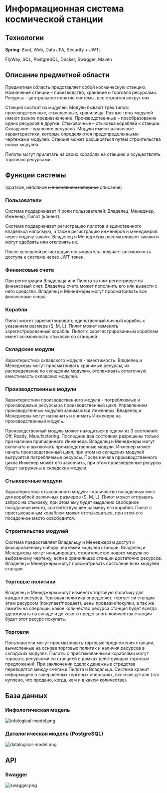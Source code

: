 # Информационная система космической станции

## Технологии

**Spring**: Boot, Web, Data JPA, Security + JWT;

FlyWay, SQL, PostgreSQL, Docker, Swagger, Maven

## Описание предметной области

Предметная область представляет собой космическую станцию. 
Назначение станции – производство, хранение и торговля ресурсами. 
Ресурсы – центральное понятие системы, все строится вокруг них.

Станция состоит из модулей. 
Модули бывают трёх типов: 
производственные, стыковочные, хранилища. 
Разные типы модулей имеют разное предназначение. 
Производственные – преобразование одних ресурсов в другие. 
Стыковочные – стыковка кораблей к станции. Складские – хранение ресурсов.
Модули имеют различные характеристики, которые определяются предопределенными чертежами модулей.
Станция может расширяться путем строительства новых модулей. 

Пилоты могут прилетать на своих кораблях на станцию и осуществлять торговлю ресурсами.

## Функции системы

(краткое, неполное ~~и в основном неверное~~ описание)

### Пользователи

Система поддерживает 4 роли пользователей: Владелец, Менеджер, Инженер, Пилот (клиент). 

Система поддерживает регистрацию пилотов и единственного владельца напрямую, 
а также регистрацию инженеров и менеджеров через подачу заявок. 
Владелец и Менеджеры рассматривают заявки и могут одобрять или отклонять их.

После успешной регистрации пользователь получает возможность доступа к системе через JWT-токен.

### Финансовые счета

При регистрации Владельца или Пилота за ним регистрируется финансовый счет.
Владелец счета может пополнить его или вывести с него средства.
Владелец и Менеджеры могут просматривать все финансовые счера.

### Корабли

Пилот может зарегистрировать единственный личный корабль с указанием размера (S, M, L). 
Пилот может изменять зарегистрированный корабль.
Пилот с зарегистрированным кораблем имеет возможность стыковки со станцией.

### Складские модули

Характеристика складского модуля - вместимость.
Владелец и Менеджеры могут просматривать хранимые ресурсы, 
их распределение по складским модулям,
отслеживать остаточную вместимость складских модулей.

### Производственные модули

Характеристики производственного модуля - потребляемые и производимые ресурсы
за производственный цикл.
Управлением производстенных модулей занимаются Инженеры.
Владелец и Менеджеры могут назначать и снимать Инженера на производственный модуль.

Производственный модуль может находиться в одном из 3 состояний: Off, Ready, Manufactoring.
Последние два состояния разрешены только при наличии приписанного Инженера.
Владелец и Менеджеры могут включать и выключать производственные модули.
Инженер может начать производственный цикл, 
при этом из складских модулей выгрузятся потребляемые ресурсы.
После начала производственного цикла Инженер может его закончить,
при этом произведенные ресурсы будут загружены в складские модули.

### Стыковочные модули

Характеристика стыковочного модуля - количество посадочных мест для кораблей различных размеров (S, M, L).
Пилот может отправить запрос на стыковку,
при этом ему будет выделено свободное посадочное место,
соответствующее размеру его корабля.
Пилот с пристыкованным кораблем может отстыковаться,
при этом его посадочное место освободится.

### Строительство модулей

Система предоставляет Владельцу и Менеджерам доступ к фиксированному набору чертежей модулей станции.
Владелец и Менеджеры могут инициировать строительство нового модуля
по выбранному чертежу, если в хранилищах станции достаточно ресурсов.
Владелец и Менеджеры могут просматривать состояние всех модулей станции.

### Торговые политики

Владелец и Менеджеры могут изменять торговую политику для каждого ресурса.
Торговая политика определяет, торгует ли станция этим ресурсом (покупает/продает), 
цены продажи/покупки, а так же лимиты на операции:
какое количество ресурса станция будет всегда удерживать на складе 
и до какого предельного количества станция будет этот ресурс покупать.

### Торговля

Пользователи могут просматривать торговые предложения станции,
вычисленные на основе торговых политик и наличия ресурсов в складских модулях.
Пилоты с пристыкованными кораблями могут торовать ресурсами со станцией
в рамках действующих торговых предложений. 
При заключении сделок денежные стредства переводятся между счетами Пилота и Владельца.
Система хранит информацию о завершённых торговых операциях, включая детали 
(что куплено, что продано, когда, кем и в каком количестве).

## База данных

### Инфологическая модель
![infological-model.png](docs/database/infological-model-dark.png)

### Даталогическая модель (PostgreSQL)
![datalogical-model.png](docs/database/datalogical-model-dark.png)

## API

### Swagger
![swagger.png](docs/api/swagger.png)